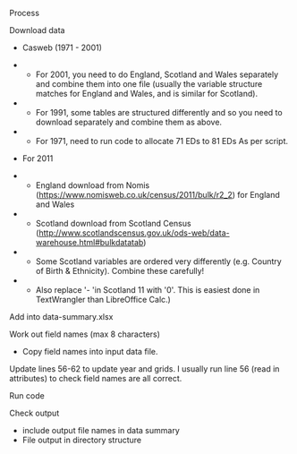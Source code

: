 Process

Download data 

- Casweb (1971 - 2001)
- - For 2001, you need to do England, Scotland and Wales separately and combine them into one file (usually the variable structure matches for England and Wales, and is similar for Scotland). 
- - For 1991, some tables are structured differently and so you need to download separately and combine them as above. 
- - For 1971, need to run code to allocate 71 EDs to 81 EDs As per script. 

- For 2011
- - England download from Nomis (https://www.nomisweb.co.uk/census/2011/bulk/r2_2) for England and Wales
- - Scotland download from Scotland Census (http://www.scotlandscensus.gov.uk/ods-web/data-warehouse.html#bulkdatatab)
- - Some Scotland variables are ordered very differently (e.g. Country of Birth & Ethnicity). Combine these carefully!
- - Also replace '- 'in Scotland 11 with '0'. This is easiest done in TextWrangler than LibreOffice Calc.)

Add into data-summary.xlsx

Work out field names (max 8 characters)
- Copy field names into input data file.

Update lines 56-62 to update year and grids. 
I usually run line 56 (read in attributes) to check field names are all correct. 

Run code

Check output
- include output file names in data summary
- File output in directory structure
